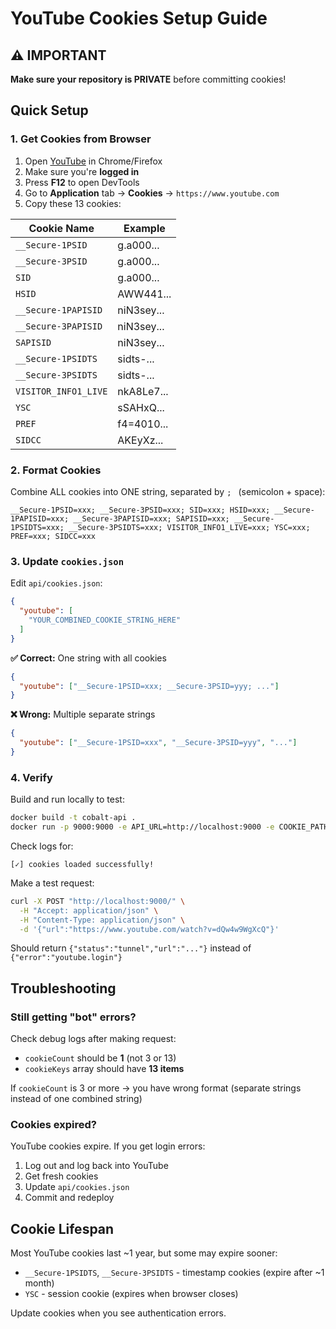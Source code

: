 # YouTube Cookies Setup Guide

## ⚠️ IMPORTANT
**Make sure your repository is PRIVATE** before committing cookies!

## Quick Setup

### 1. Get Cookies from Browser

1. Open [YouTube](https://youtube.com) in Chrome/Firefox
2. Make sure you're **logged in**
3. Press **F12** to open DevTools
4. Go to **Application** tab → **Cookies** → `https://www.youtube.com`
5. Copy these 13 cookies:

| Cookie Name | Example |
|------------|---------|
| `__Secure-1PSID` | g.a000... |
| `__Secure-3PSID` | g.a000... |
| `SID` | g.a000... |
| `HSID` | AWW441... |
| `__Secure-1PAPISID` | niN3sey... |
| `__Secure-3PAPISID` | niN3sey... |
| `SAPISID` | niN3sey... |
| `__Secure-1PSIDTS` | sidts-... |
| `__Secure-3PSIDTS` | sidts-... |
| `VISITOR_INFO1_LIVE` | nkA8Le7... |
| `YSC` | sSAHxQ... |
| `PREF` | f4=4010... |
| `SIDCC` | AKEyXz... |

### 2. Format Cookies

Combine ALL cookies into ONE string, separated by `; ` (semicolon + space):

```
__Secure-1PSID=xxx; __Secure-3PSID=xxx; SID=xxx; HSID=xxx; __Secure-1PAPISID=xxx; __Secure-3PAPISID=xxx; SAPISID=xxx; __Secure-1PSIDTS=xxx; __Secure-3PSIDTS=xxx; VISITOR_INFO1_LIVE=xxx; YSC=xxx; PREF=xxx; SIDCC=xxx
```

### 3. Update `cookies.json`

Edit `api/cookies.json`:

```json
{
  "youtube": [
    "YOUR_COMBINED_COOKIE_STRING_HERE"
  ]
}
```

**✅ Correct:** One string with all cookies
```json
{
  "youtube": ["__Secure-1PSID=xxx; __Secure-3PSID=yyy; ..."]
}
```

**❌ Wrong:** Multiple separate strings
```json
{
  "youtube": ["__Secure-1PSID=xxx", "__Secure-3PSID=yyy", "..."]
}
```

### 4. Verify

Build and run locally to test:

```bash
docker build -t cobalt-api .
docker run -p 9000:9000 -e API_URL=http://localhost:9000 -e COOKIE_PATH=cookies.json cobalt-api
```

Check logs for:
```
[✓] cookies loaded successfully!
```

Make a test request:
```bash
curl -X POST "http://localhost:9000/" \
  -H "Accept: application/json" \
  -H "Content-Type: application/json" \
  -d '{"url":"https://www.youtube.com/watch?v=dQw4w9WgXcQ"}'
```

Should return `{"status":"tunnel","url":"..."}` instead of `{"error":"youtube.login"}`

## Troubleshooting

### Still getting "bot" errors?

Check debug logs after making request:
- `cookieCount` should be **1** (not 3 or 13)
- `cookieKeys` array should have **13 items**

If `cookieCount` is 3 or more → you have wrong format (separate strings instead of one combined string)

### Cookies expired?

YouTube cookies expire. If you get login errors:
1. Log out and log back into YouTube
2. Get fresh cookies
3. Update `api/cookies.json`
4. Commit and redeploy

## Cookie Lifespan

Most YouTube cookies last ~1 year, but some may expire sooner:
- `__Secure-1PSIDTS`, `__Secure-3PSIDTS` - timestamp cookies (expire after ~1 month)
- `YSC` - session cookie (expires when browser closes)

Update cookies when you see authentication errors.

